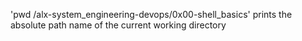 'pwd /alx-system_engineering-devops/0x00-shell_basics'
prints the absolute path name of the current working directory
